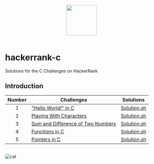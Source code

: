 <p align="center">  
	<br>
	<a href="https://www.hackerrank.com/Thomas_George_T">
        <img height=100 src="https://hrcdn.net/community-frontend/assets/brand/logo-new-white-green-a5cb16e0ae.svg"> 
    	</a>
	<br>
	<br>
</p>

# hackerrank-c

Solutions for the C Challenges on HackerRank

## Introduction

| Number | Challenges                                                                                       |                                   Solutions                                    |
| :----: | ------------------------------------------------------------------------------------------------ | :----------------------------------------------------------------------------: |
|   1    | ["Hello World!" in C](https://www.hackerrank.com/challenges/hello-world-c/problem)               |          [Solution.sh](Introduction/"Hello%20World!"%20in%20C/main.c)          |
|   2    | [Playing With Characters](https://www.hackerrank.com/challenges/playing-with-characters/problem) |         [Solution.sh](Introduction/Playing%20With%20Characters/main.c)         |
|   3    | [Sum and Difference of Two Numbers](https://www.hackerrank.com/challenges/sum-numbers-c/problem) | [Solution.sh](Introduction/Sum%20and%20Difference%20of%20Two%20Numbers/main.c) |
|   4    | [Functions in C](https://www.hackerrank.com/challenges/functions-in-c/problem)                   |             [Solution.sh](Introduction/Functions%20in%20C/main.c)              |
|   5    | [Pointers in C](https://www.hackerrank.com/challenges/pointer-in-c/problem)                      |              [Solution.sh](Introduction/Pointers%20in%20C/main.c)              |

<br>![cat](https://github-production-user-asset-6210df.s3.amazonaws.com/62666332/253642655-0438a9e1-d47d-4570-873c-5ddd59f46e9e.svg)</br>

